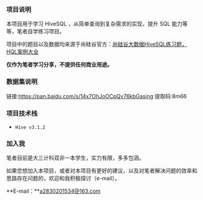 ### 项目说明

本项目用于学习 HiveSQL ，从简单查询到复杂需求的实现，提升 SQL 能力等等，笔者自学练习项目。

项目中的题目以及数据均来源于尚硅谷官方：[尚硅谷大数据HiveSQL练习题，HQL案例大全](https://www.bilibili.com/video/BV1og4y1w7W3/?vd_source=01e14d912d4b0851fa122ae5b142e08f)

**仅作为笔者学习分享，不提供任何商业用途。**

### 数据集说明

链接:https://pan.baidu.com/s/14x7OhJoOCpQv76kbGasing
提取码:8m66

### 项目技术栈

- `Hive v3.1.2` 

### 加入我

笔者目前是大三计科双非一本学生，实力有限，多多包涵。

如果您想加入本项目，或者对本项目有更好的建议，以及对笔者解决问题的效率和思路存在问题的，欢迎和我积极探讨（e-mail）。

**E-mail：**a2830201534@163.com